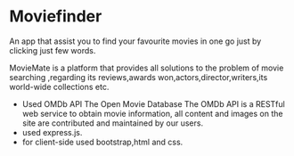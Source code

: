 # Moviefinder
An app that assist you to find your favourite movies in one go just by clicking just few words.

MovieMate is a platform that provides all solutions to the problem of movie searching ,regarding its reviews,awards won,actors,director,writers,its world-wide collections etc.

* Used OMDb API
The Open Movie Database
The OMDb API is a RESTful web service to obtain movie information, all content and images on the site are contributed and maintained by our users. 
* used express.js.
* for client-side used bootstrap,html and css. 
